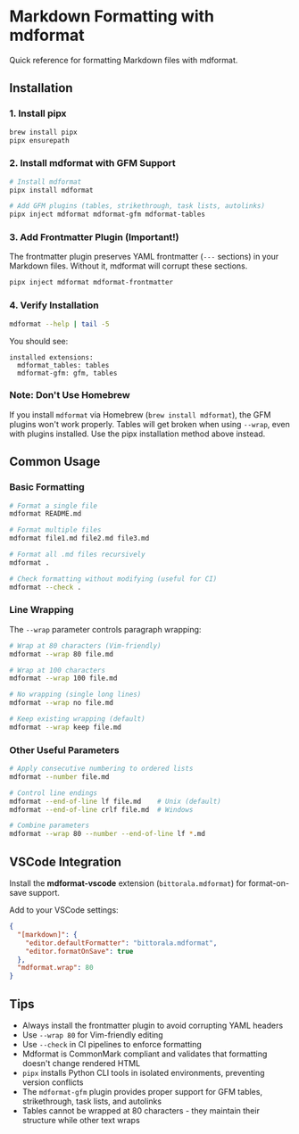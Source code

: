 # Markdown Formatting with mdformat

Quick reference for formatting Markdown files with mdformat.

## Installation

### 1. Install pipx

```bash
brew install pipx
pipx ensurepath
```

### 2. Install mdformat with GFM Support

```bash
# Install mdformat
pipx install mdformat

# Add GFM plugins (tables, strikethrough, task lists, autolinks)
pipx inject mdformat mdformat-gfm mdformat-tables
```

### 3. Add Frontmatter Plugin (Important!)

The frontmatter plugin preserves YAML frontmatter (`---` sections) in your
Markdown files. Without it, mdformat will corrupt these sections.

```bash
pipx inject mdformat mdformat-frontmatter
```

### 4. Verify Installation

```bash
mdformat --help | tail -5
```

You should see:

```
installed extensions:
  mdformat_tables: tables
  mdformat-gfm: gfm, tables
```

### Note: Don't Use Homebrew

If you install `mdformat` via Homebrew (`brew install mdformat`), the GFM
plugins won't work properly. Tables will get broken when using `--wrap`, even
with plugins installed. Use the pipx installation method above instead.

## Common Usage

### Basic Formatting

```bash
# Format a single file
mdformat README.md

# Format multiple files
mdformat file1.md file2.md file3.md

# Format all .md files recursively
mdformat .

# Check formatting without modifying (useful for CI)
mdformat --check .
```

### Line Wrapping

The `--wrap` parameter controls paragraph wrapping:

```bash
# Wrap at 80 characters (Vim-friendly)
mdformat --wrap 80 file.md

# Wrap at 100 characters
mdformat --wrap 100 file.md

# No wrapping (single long lines)
mdformat --wrap no file.md

# Keep existing wrapping (default)
mdformat --wrap keep file.md
```

### Other Useful Parameters

```bash
# Apply consecutive numbering to ordered lists
mdformat --number file.md

# Control line endings
mdformat --end-of-line lf file.md    # Unix (default)
mdformat --end-of-line crlf file.md  # Windows

# Combine parameters
mdformat --wrap 80 --number --end-of-line lf *.md
```

## VSCode Integration

Install the **mdformat-vscode** extension (`bittorala.mdformat`) for
format-on-save support.

Add to your VSCode settings:

```json
{
  "[markdown]": {
    "editor.defaultFormatter": "bittorala.mdformat",
    "editor.formatOnSave": true
  },
  "mdformat.wrap": 80
}
```

## Tips

- Always install the frontmatter plugin to avoid corrupting YAML headers
- Use `--wrap 80` for Vim-friendly editing
- Use `--check` in CI pipelines to enforce formatting
- Mdformat is CommonMark compliant and validates that formatting doesn't change
  rendered HTML
- `pipx` installs Python CLI tools in isolated environments, preventing version
  conflicts
- The `mdformat-gfm` plugin provides proper support for GFM tables,
  strikethrough, task lists, and autolinks
- Tables cannot be wrapped at 80 characters - they maintain their structure
  while other text wraps

